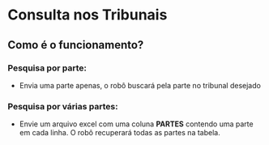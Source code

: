 # Consulta nos Tribunais

## Como é o funcionamento?

### Pesquisa por parte:

* Envia uma parte apenas, o robô buscará pela parte no tribunal desejado


### Pesquisa por várias partes:
* Envie um arquivo excel com uma coluna **PARTES** contendo uma parte em cada linha. O robô recuperará todas as partes na tabela.